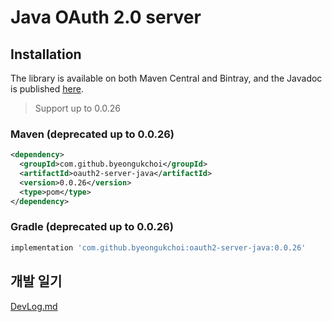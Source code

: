 # Java OAuth 2.0 server

## Installation

The library is available on both Maven Central and Bintray, and the Javadoc is published [here](https://javadoc.io/doc/com.byeongukchoi/oauth2-server-java).

> Support up to 0.0.26
### Maven (deprecated up to 0.0.26)
```xml
<dependency>
  <groupId>com.github.byeongukchoi</groupId>
  <artifactId>oauth2-server-java</artifactId>
  <version>0.0.26</version>
  <type>pom</type>
</dependency>
```
### Gradle (deprecated up to 0.0.26)
```gradle
implementation 'com.github.byeongukchoi:oauth2-server-java:0.0.26'
```

## 개발 일기
[DevLog.md](https://github.com/ByeongUkChoi/oauth2-server-java/blob/master/DevLog.md)
